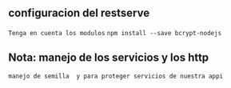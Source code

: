 ## configuracion del  restserve
``Tenga en cuenta los modulos``
``npm install --save bcrypt-nodejs``
## Nota: manejo de los servicios  y  los http
``manejo de semilla  y para proteger servicios de nuestra appi``